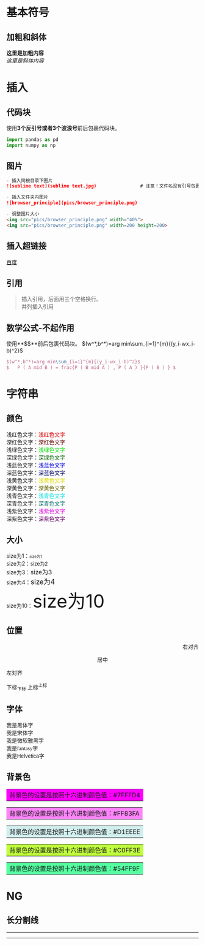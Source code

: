 # 基本符号
## 加粗和斜体
**这里是加粗内容**   
*这里是斜体内容*

# 插入
## 代码块
使用**3个反引号或者3个波浪号**前后包裹代码块。
```python
import pandas as pd
import numpy as np
```
## 图片
 
```markdown
- 插入同根目录下图片  
![sublime text](sublime text.jpg)                # 注意！文件名没有引号包裹！

- 插入文件夹内图片   
![browser_principle](pics/browser_principle.png)

- 调整图片大小   
<img src="pics/browser_principle.png" width="40%">
<img src="pics/browser_principle.png" width=200 height=200>
```

## 插入超链接
[百度](https://www.baidu.com/)

## 引用
> 插入引用，后面用三个空格换行。   
> 并列插入引用   

## 数学公式-不起作用
使用**$$**前后包裹代码块。 
$(w^*,b^*)=arg min\sum_{i=1}^{m}{(y_i-wx_i-b)^2}$  
```LaTex
$(w^*,b^*)=arg min\sum_{i=1}^{m}{(y_i-wx_i-b)^2}$  
$   P ( A mid B ) = frac{P ( B mid A ) , P ( A ) }{P ( B ) } $
```

# 字符串
## 颜色
浅红色文字：<font color="#dd0000">浅红色文字</font><br /> 
深红色文字：<font color="#660000">深红色文字</font><br /> 
浅绿色文字：<font color="#00dd00">浅绿色文字</font><br /> 
深绿色文字：<font color="#006600">深绿色文字</font><br /> 
浅蓝色文字：<font color="#0000dd">浅蓝色文字</font><br /> 
深蓝色文字：<font color="#000066">深蓝色文字</font><br /> 
浅黄色文字：<font color="#dddd00">浅黄色文字</font><br /> 
深黄色文字：<font color="#666600">深黄色文字</font><br /> 
浅青色文字：<font color="#00dddd">浅青色文字</font><br /> 
深青色文字：<font color="#006666">深青色文字</font><br /> 
浅紫色文字：<font color="#dd00dd">浅紫色文字</font><br /> 
深紫色文字：<font color="#660066">深紫色文字</font><br /> 


## 大小
size为1：<font size="1">size为1</font><br /> 
size为2：<font size="2">size为2</font><br /> 
size为3：<font size="3">size为3</font><br /> 
size为4：<font size="4">size为4</font><br /> 
size为10：<font size="10">size为10</font><br /> 

## 位置
<p align="right">右对齐</p>   
<center>居中</center>   
<p align="left">左对齐</p>   
下标<sub>下标</sub>   
上标<sup>上标</sup>

## 字体
<font face="黑体">我是黑体字</font>   
<font face="宋体">我是宋体字</font>   
<font face="微软雅黑">我是微软雅黑字</font>   
<font face="fantasy">我是fantasy字</font>   
<font face="Helvetica">我是Helvetica字</font>   

## 背景色
<table><tr><td bgcolor=#FF00FF>背景色的设置是按照十六进制颜色值：#7FFFD4</td></tr></table>
<table><tr><td bgcolor=#FF83FA>背景色的设置是按照十六进制颜色值：#FF83FA</td></tr></table>
<table><tr><td bgcolor=#D1EEEE>背景色的设置是按照十六进制颜色值：#D1EEEE</td></tr></table>
<table><tr><td bgcolor=#C0FF3E>背景色的设置是按照十六进制颜色值：#C0FF3E</td></tr></table>
<table><tr><td bgcolor=#54FF9F>背景色的设置是按照十六进制颜色值：#54FF9F</td></tr></table>


# NG 
## 长分割线
---
---
